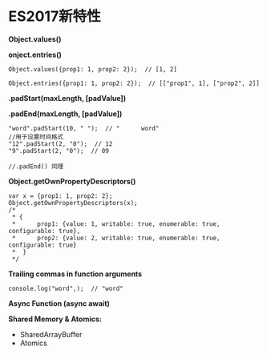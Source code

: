# ES2017新特性

**Object.values()**

**onject.entries()**

```
Object.values({prop1: 1, prop2: 2});  // [1, 2]

Object.entries({prop1: 1, prop2: 2});  // [["prop1", 1], ["prop2", 2]]
```

**.padStart(maxLength, [padValue])**

**.padEnd(maxLength, [padValue])**

```
"word".padStart(10, " ");  // "      word"
//用于设置时间格式
"12".padStart(2, "0");  // 12
"9".padStart(2, "0");  // 09

//.padEnd() 同理
```

**Object.getOwnPropertyDescriptors()**

```
var x = {prop1: 1, prop2: 2};
Object.getOwnPropertyDescriptors(x);
/*
 * {
 *      prop1: {value: 1, writable: true, enumerable: true, configurable: true},
 *      prop2: {value: 2, writable: true, enumerable: true, configurable: true}
 *  }
 */
```

**Trailing commas in function  arguments**

```
console.log("word",);  // "word"
```

**Async Function (async await)**

**Shared Memory & Atomics:**

- SharedArrayBuffer
- Atomics
